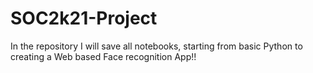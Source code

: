 # SOC2k21-Project
In the repository I will save all notebooks, starting from basic Python to creating a Web based Face recognition App!!
